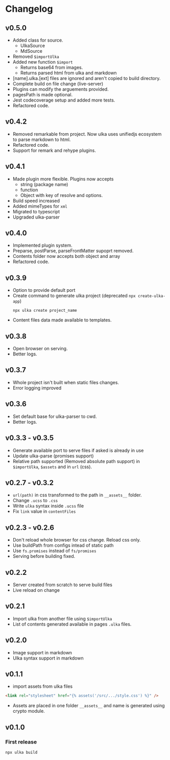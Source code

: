 # Changelog

## v0.5.0

- Added class for source.
  - UlkaSource
  - MdSource
- Removed `$importUlka`
- Added new function `$import`
  - Returns base64 from images.
  - Returns parsed html from ulka and markdown
- [name].ulka.[ext] files are ignored and aren't copied to build directory.
- Complete build on file change (live-server)
- Plugins can modify the arguements provided.
- pagesPath is made optional.
- Jest codecoverage setup and added more tests.
- Refactored code.

## v0.4.2

- Removed remarkable from project. Now ulka uses unifiedjs ecosystem to parse markdown to html.
- Refactored code.
- Support for remark and rehype plugins.

## v0.4.1

- Made plugin more flexible. Plugins now accepts
  - string (package name)
  - function
  - Object with key of resolve and options.
- Build speed increased
- Added mimeTypes for `xml`
- Migrated to typescript
- Upgraded ulka-parser

## v0.4.0

- Implemented plugin system.
- Preparse, postParse, parseFrontMatter supoprt removed.
- Contents folder now accepts both object and array
- Refactored code.

## v0.3.9

- Option to provide default port
- Create command to generate ulka project (deprecated `npx create-ulka-app`)
  ```
  npx ulka create project_name
  ```
- Content files data made available to templates.

## v0.3.8

- Open browser on serving.
- Better logs.

## v0.3.7

- Whole project isn't built when static files changes.
- Error logging improved

## v0.3.6

- Set default base for ulka-parser to cwd.
- Better logs.

## v0.3.3 - v0.3.5

- Generate available port to serve files if asked is already in use
- Update ulka-parse (promises support)
- Relative path supported (Removed absolute path support) in `$importUlka`, `$assets` and in `url` (css).

## v0.2.7 - v0.3.2

- `url(path)` in css transformed to the path in `__assets__` folder.
- Change `.ucss` to `.css`
- Write `ulka` syntax inside `.ucss` file
- Fix `link` value in `contentFiles`

## v0.2.3 - v0.2.6

- Don't reload whole browser for css change. Reload css only.
- Use buildPath from configs intead of static path
- Use `fs.promises` instead of `fs/promises`
- Serving before building fixed.

## v0.2.2

- Server created from scratch to serve build files
- Live reload on change

## v0.2.1

- Import ulka from another file using `$importUlka`
- List of contents generated available in pages `.ulka` files.

## v0.2.0

- Image support in markdown
- Ulka syntax support in markdown

## v0.1.1

- import assets from ulka files

```html
<link rel="stylesheet" href="{% assets('/src/.../style.css') %}" />
```

- Assets are placed in one folder `__assets__` and name is generated using crypto module.

## v0.1.0

### First release

```
npx ulka build
```
